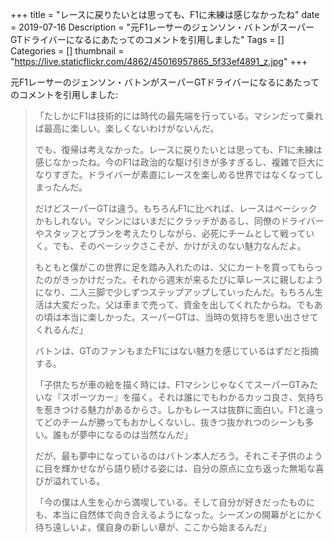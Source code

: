 +++
title = "レースに戻りたいとは思っても、F1に未練は感じなかったね"
date = 2019-07-16
Description = "元F1レーサーのジェンソン・バトンがスーパーGTドライバーになるにあたってのコメントを引用しました"
Tags = []
Categories = []
thumbnail = "https://live.staticflickr.com/4862/45016957865_5f33ef4891_z.jpg"
+++

元F1レーサーのジェンソン・バトンがスーパーGTドライバーになるにあたってのコメントを引用しました:

> 「たしかにF1は技術的には時代の最先端を行っている。マシンだって乗れば最高に楽しい。楽しくないわけがないんだ。
> 
> でも、復帰は考えなかった。レースに戻りたいとは思っても、F1に未練は感じなかったね。今のF1は政治的な駆け引きが多すぎるし、複雑で巨大になりすぎた。ドライバーが素直にレースを楽しめる世界ではなくなってしまったんだ。
> 
> だけどスーパーGTは違う。もちろんF1に比べれば、レースはベーシックかもしれない。マシンにはいまだにクラッチがあるし、同僚のドライバーやスタッフとプランを考えたりしながら、必死にチームとして戦っていく。でも、そのベーシックさこそが、かけがえのない魅力なんだよ。
> 
> もともと僕がこの世界に足を踏み入れたのは、父にカートを買ってもらったのがきっかけだった。それから週末が来るたびに草レースに親しむようになり、二人三脚で少しずつステップアップしていったんだ。もちろん生活は大変だった。父は車まで売って、資金を出してくれたからね。でもあの頃は本当に楽しかった。スーパーGTは、当時の気持ちを思い出させてくれるんだ」
> 
> バトンは、GTのファンもまたF1にはない魅力を感じているはずだと指摘する。
> 
> 「子供たちが車の絵を描く時には、F1マシンじゃなくてスーパーGTみたいな『スポーツカー』を描く。それは誰にでもわかるカッコ良さ、気持ちを惹きつける魅力があるからさ。しかもレースは抜群に面白い。F1と違ってどのチームが勝ってもおかしくないし、抜きつ抜かれつのシーンも多い。誰もが夢中になるのは当然なんだ」
> 
> だが、最も夢中になっているのはバトン本人だろう。それこそ子供のように目を輝かせながら語り続ける姿には、自分の原点に立ち返った無垢な喜びが溢れている。
> 
> 「今の僕は人生を心から満喫している。そして自分が好きだったものにも、本当に自然体で向き合えるようになった。シーズンの開幕がとにかく待ち遠しいよ。僕自身の新しい章が、ここから始まるんだ」

